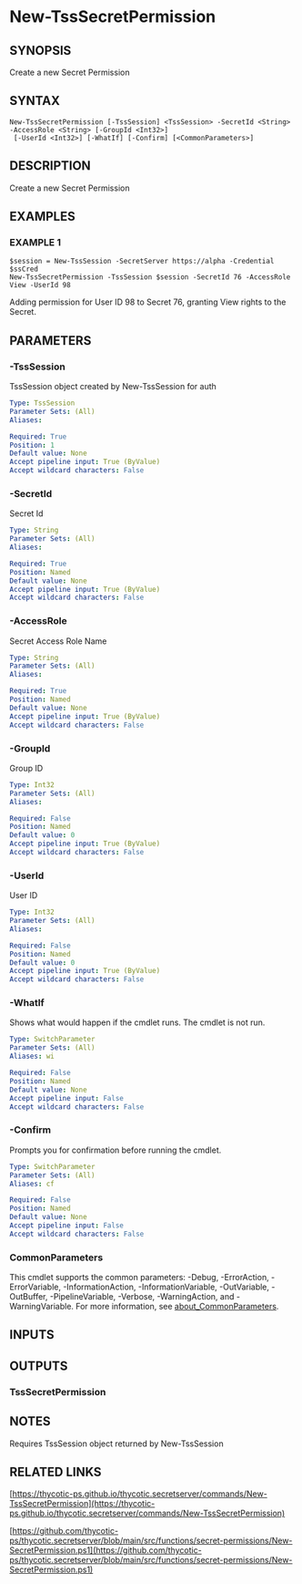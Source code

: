 # New-TssSecretPermission

## SYNOPSIS
Create a new Secret Permission

## SYNTAX

```
New-TssSecretPermission [-TssSession] <TssSession> -SecretId <String> -AccessRole <String> [-GroupId <Int32>]
 [-UserId <Int32>] [-WhatIf] [-Confirm] [<CommonParameters>]
```

## DESCRIPTION
Create a new Secret Permission

## EXAMPLES

### EXAMPLE 1
```
$session = New-TssSession -SecretServer https://alpha -Credential $ssCred
New-TssSecretPermission -TssSession $session -SecretId 76 -AccessRole View -UserId 98
```

Adding permission for User ID 98 to Secret 76, granting View rights to the Secret.

## PARAMETERS

### -TssSession
TssSession object created by New-TssSession for auth

```yaml
Type: TssSession
Parameter Sets: (All)
Aliases:

Required: True
Position: 1
Default value: None
Accept pipeline input: True (ByValue)
Accept wildcard characters: False
```

### -SecretId
Secret Id

```yaml
Type: String
Parameter Sets: (All)
Aliases:

Required: True
Position: Named
Default value: None
Accept pipeline input: True (ByValue)
Accept wildcard characters: False
```

### -AccessRole
Secret Access Role Name

```yaml
Type: String
Parameter Sets: (All)
Aliases:

Required: True
Position: Named
Default value: None
Accept pipeline input: True (ByValue)
Accept wildcard characters: False
```

### -GroupId
Group ID

```yaml
Type: Int32
Parameter Sets: (All)
Aliases:

Required: False
Position: Named
Default value: 0
Accept pipeline input: True (ByValue)
Accept wildcard characters: False
```

### -UserId
User ID

```yaml
Type: Int32
Parameter Sets: (All)
Aliases:

Required: False
Position: Named
Default value: 0
Accept pipeline input: True (ByValue)
Accept wildcard characters: False
```

### -WhatIf
Shows what would happen if the cmdlet runs.
The cmdlet is not run.

```yaml
Type: SwitchParameter
Parameter Sets: (All)
Aliases: wi

Required: False
Position: Named
Default value: None
Accept pipeline input: False
Accept wildcard characters: False
```

### -Confirm
Prompts you for confirmation before running the cmdlet.

```yaml
Type: SwitchParameter
Parameter Sets: (All)
Aliases: cf

Required: False
Position: Named
Default value: None
Accept pipeline input: False
Accept wildcard characters: False
```

### CommonParameters
This cmdlet supports the common parameters: -Debug, -ErrorAction, -ErrorVariable, -InformationAction, -InformationVariable, -OutVariable, -OutBuffer, -PipelineVariable, -Verbose, -WarningAction, and -WarningVariable. For more information, see [about_CommonParameters](http://go.microsoft.com/fwlink/?LinkID=113216).

## INPUTS

## OUTPUTS

### TssSecretPermission
## NOTES
Requires TssSession object returned by New-TssSession

## RELATED LINKS

[https://thycotic-ps.github.io/thycotic.secretserver/commands/New-TssSecretPermission](https://thycotic-ps.github.io/thycotic.secretserver/commands/New-TssSecretPermission)

[https://github.com/thycotic-ps/thycotic.secretserver/blob/main/src/functions/secret-permissions/New-SecretPermission.ps1](https://github.com/thycotic-ps/thycotic.secretserver/blob/main/src/functions/secret-permissions/New-SecretPermission.ps1)

